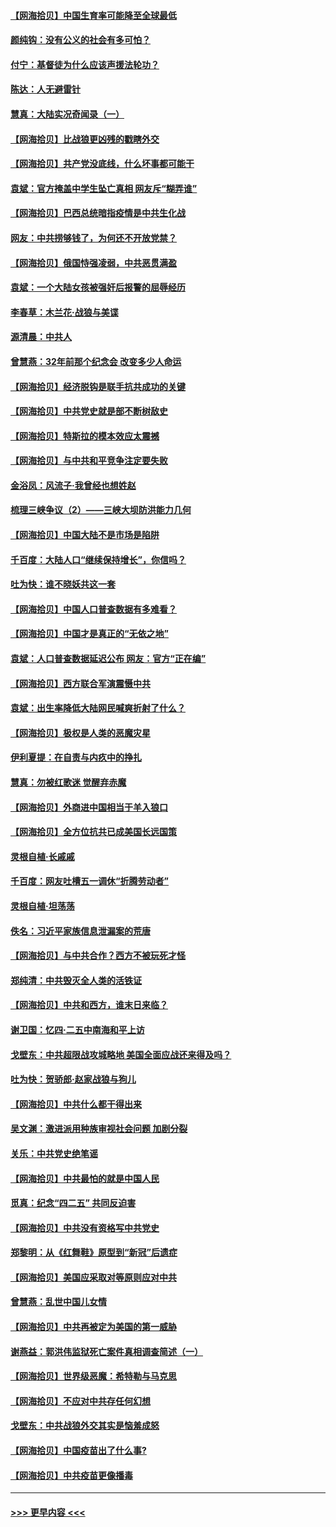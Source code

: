 #### [【网海拾贝】中国生育率可能降至全球最低](../pages/nsc993/n12948793.md?t=05142302) 
#### [颜纯钩：没有公义的社会有多可怕？](../pages/nsc993/n12947626.md?t=05142302) 
#### [付宁：基督徒为什么应该声援法轮功？](../pages/nsc993/n12947233.md?t=05142302) 
#### [陈达：人无避雷针](../pages/nsc993/n12947098.md?t=05142302) 
#### [慧真：大陆实况奇闻录（一）](../pages/nsc993/n12945811.md?t=05142302) 
#### [【网海拾贝】比战狼更凶残的戳瞎外交](../pages/nsc993/n12945717.md?t=05142302) 
#### [【网海拾贝】共产党没底线，什么坏事都可能干](../pages/nsc993/n12942090.md?t=05142302) 
#### [袁斌：官方掩盖中学生坠亡真相 网友斥“糊弄谁”](../pages/nsc993/n12942029.md?t=05142302) 
#### [【网海拾贝】巴西总统暗指疫情是中共生化战](../pages/nsc993/n12938999.md?t=05142302) 
#### [网友：中共捞够钱了，为何还不开放党禁？](../pages/nsc993/n12938952.md?t=05142302) 
#### [【网海拾贝】俄国恃强凌弱，中共恶贯满盈](../pages/nsc993/n12936626.md?t=05142302) 
#### [袁斌：一个大陆女孩被强奸后报警的屈辱经历](../pages/nsc993/n12936547.md?t=05142302) 
#### [李春草：木兰花·战狼与美谍](../pages/nsc993/n12935995.md?t=05142302) 
#### [源清晨：中共人](../pages/nsc993/n12935589.md?t=05142302) 
#### [曾慧燕：32年前那个纪念会 改变多少人命运](../pages/nsc993/n12934233.md?t=05142302) 
#### [【网海拾贝】经济脱钩是联手抗共成功的关键](../pages/nsc993/n12934176.md?t=05142302) 
#### [【网海拾贝】中共党史就是部不断树敌史](../pages/nsc993/n12932844.md?t=05142302) 
#### [【网海拾贝】特斯拉的模本效应太震撼](../pages/nsc993/n12925626.md?t=05142302) 
#### [【网海拾贝】与中共和平竞争注定要失败](../pages/nsc993/n12923326.md?t=05142302) 
#### [金浴凤：风流子‧我曾经也想姓赵](../pages/nsc993/n12920911.md?t=05142302) 
#### [梳理三峡争议（2）——三峡大坝防洪能力几何](../pages/nsc993/n12920173.md?t=05142302) 
#### [【网海拾贝】中国大陆不是市场是陷阱](../pages/nsc993/n12920143.md?t=05142302) 
#### [千百度：大陆人口“继续保持增长”，你信吗？](../pages/nsc993/n12918946.md?t=05142302) 
#### [吐为快：谁不晓妖共这一套](../pages/nsc993/n12918941.md?t=05142302) 
#### [【网海拾贝】中国人口普查数据有多难看？](../pages/nsc993/n12917822.md?t=05142302) 
#### [【网海拾贝】中国才是真正的“无依之地”](../pages/nsc993/n12915845.md?t=05142302) 
#### [袁斌：人口普查数据延迟公布 网友：官方“正在编”](../pages/nsc993/n12915748.md?t=05142302) 
#### [【网海拾贝】西方联合军演震慑中共](../pages/nsc993/n12913466.md?t=05142302) 
#### [袁斌：出生率降低大陆网民喊爽折射了什么？](../pages/nsc993/n12913365.md?t=05142302) 
#### [【网海拾贝】极权是人类的恶魔灾星](../pages/nsc993/n12910697.md?t=05142302) 
#### [伊利夏提：在自责与内疚中的挣扎](../pages/nsc993/n12910493.md?t=05142302) 
#### [慧真：勿被红歌迷 觉醒弃赤魔](../pages/nsc993/n12910485.md?t=05142302) 
#### [【网海拾贝】外商进中国相当于羊入狼口](../pages/nsc993/n12908274.md?t=05142302) 
#### [【网海拾贝】全方位抗共已成美国长远国策](../pages/nsc993/n12906878.md?t=05142302) 
#### [灵根自植‧长戚戚](../pages/nsc993/n12905585.md?t=05142302) 
#### [千百度：网友吐槽五一调休“折腾劳动者”](../pages/nsc993/n12905934.md?t=05142302) 
#### [灵根自植‧坦荡荡](../pages/nsc993/n12905562.md?t=05142302) 
#### [佚名：习近平家族信息泄漏案的荒唐](../pages/nsc993/n12904705.md?t=05142302) 
#### [【网海拾贝】与中共合作？西方不被玩死才怪](../pages/nsc993/n12903873.md?t=05142302) 
#### [郑纯清：中共毁灭全人类的活铁证](../pages/nsc993/n12903785.md?t=05142302) 
#### [【网海拾贝】中共和西方，谁末日来临？](../pages/nsc993/n12903482.md?t=05142302) 
#### [谢卫国：忆四‧二五中南海和平上访](../pages/nsc993/n12902192.md?t=05142302) 
#### [戈壁东：中共超限战攻城略地 美国全面应战还来得及吗？](../pages/nsc993/n12902297.md?t=05142302) 
#### [吐为快：贺骄郎‧赵家战狼与狗儿](../pages/nsc993/n12902280.md?t=05142302) 
#### [【网海拾贝】中共什么都干得出来](../pages/nsc993/n12897500.md?t=05142302) 
#### [吴文渊：激进派用种族审视社会问题 加剧分裂](../pages/nsc993/n12893881.md?t=05142302) 
#### [关乐：中共党史绝笔谣](../pages/nsc993/n12897270.md?t=05142302) 
#### [【网海拾贝】中共最怕的就是中国人民](../pages/nsc993/n12894705.md?t=05142302) 
#### [觅真：纪念“四二五” 共同反迫害](../pages/nsc993/n12894553.md?t=05142302) 
#### [【网海拾贝】中共没有资格写中共党史](../pages/nsc993/n12892231.md?t=05142302) 
#### [郑黎明：从《红舞鞋》原型到“新冠”后遗症](../pages/nsc993/n12890469.md?t=05142302) 
#### [【网海拾贝】美国应采取对等原则应对中共](../pages/nsc993/n12889176.md?t=05142302) 
#### [曾慧燕：乱世中国儿女情](../pages/nsc993/n12887931.md?t=05142302) 
#### [【网海拾贝】中共再被定为美国的第一威胁](../pages/nsc993/n12887580.md?t=05142302) 
#### [谢燕益：郭洪伟监狱死亡案件真相调查简述（一）](../pages/nsc993/n12885648.md?t=05142302) 
#### [【网海拾贝】世界级恶魔：希特勒与马克思](../pages/nsc993/n12884062.md?t=05142302) 
#### [【网海拾贝】不应对中共存任何幻想](../pages/nsc993/n12881460.md?t=05142302) 
#### [戈壁东：中共战狼外交其实是恼羞成怒](../pages/nsc993/n12880392.md?t=05142302) 
#### [【网海拾贝】中国疫苗出了什么事?](../pages/nsc993/n12879124.md?t=05142302) 
#### [【网海拾贝】中共疫苗更像播毒](../pages/nsc993/n12876631.md?t=05142302) 

----
#### [ >>> 更早内容 <<< ](../indexes/nsc993-earlier.md)
